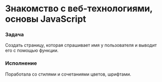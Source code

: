 # Знакомство с веб-технологиями, основы JavaScript

### Задача
Создать страницу, которая спрашивает имя у пользователя и выводит его с помощью функции.

### Исполнение
Поработала со стилями и сочетаниями цветов, шрифтами.
